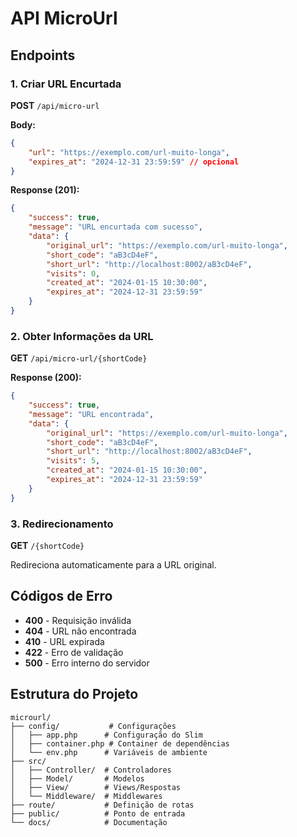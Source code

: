# API MicroUrl

## Endpoints

### 1. Criar URL Encurtada
**POST** `/api/micro-url`

**Body:**
```json
{
    "url": "https://exemplo.com/url-muito-longa",
    "expires_at": "2024-12-31 23:59:59" // opcional
}
```

**Response (201):**
```json
{
    "success": true,
    "message": "URL encurtada com sucesso",
    "data": {
        "original_url": "https://exemplo.com/url-muito-longa",
        "short_code": "aB3cD4eF",
        "short_url": "http://localhost:8002/aB3cD4eF",
        "visits": 0,
        "created_at": "2024-01-15 10:30:00",
        "expires_at": "2024-12-31 23:59:59"
    }
}
```

### 2. Obter Informações da URL
**GET** `/api/micro-url/{shortCode}`

**Response (200):**
```json
{
    "success": true,
    "message": "URL encontrada",
    "data": {
        "original_url": "https://exemplo.com/url-muito-longa",
        "short_code": "aB3cD4eF",
        "short_url": "http://localhost:8002/aB3cD4eF",
        "visits": 5,
        "created_at": "2024-01-15 10:30:00",
        "expires_at": "2024-12-31 23:59:59"
    }
}
```

### 3. Redirecionamento
**GET** `/{shortCode}`

Redireciona automaticamente para a URL original.

## Códigos de Erro

- **400** - Requisição inválida
- **404** - URL não encontrada
- **410** - URL expirada
- **422** - Erro de validação
- **500** - Erro interno do servidor

## Estrutura do Projeto

```
microurl/
├── config/           # Configurações
│   ├── app.php      # Configuração do Slim
│   ├── container.php # Container de dependências
│   └── env.php      # Variáveis de ambiente
├── src/
│   ├── Controller/  # Controladores
│   ├── Model/       # Modelos
│   ├── View/        # Views/Respostas
│   └── Middleware/  # Middlewares
├── route/           # Definição de rotas
├── public/          # Ponto de entrada
└── docs/            # Documentação
``` 